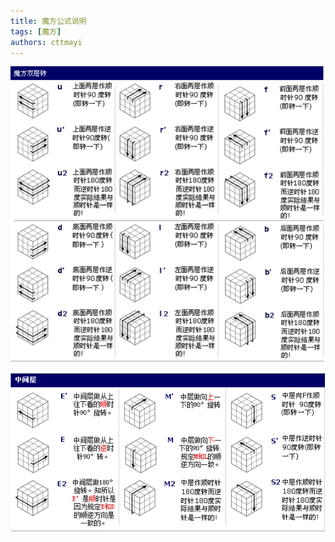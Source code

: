 ```yaml
---
title: 魔方公式说明
tags: [魔方]
authors: cttmayi
---
```


![image](./image-2d815bc0.png)

![image](./image-ef9d9c94.png)